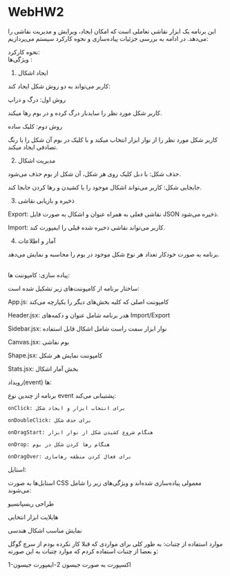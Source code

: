 # WebHW2
این برنامه یک ابزار نقاشی تعاملی است که امکان ایجاد، ویرایش و مدیریت نقاشی‌ را می‌دهد. در ادامه به بررسی جزئیات پیاده‌سازی و نحوه کارکرد سیستم می‌پردازیم:


نحوه کارکرد:
<br>
ویژگی‌ها :

1. ایجاد اشکال

کاربر می‌تواند به دو روش شکل ایجاد کند:

روش اول: درگ و دراپ

کاربر شکل مورد نظر را سایدبار درگ کرده و در بوم رها میکند.

روش دوم: کلیک ساده

کاربر شکل مورد نظر را از نوار ابزار انتخاب میکند و با کلیک در بوم آن شکل را با رنگ تصادفی ایجاد میکند.

2. مدیریت اشکال

حذف شکل: با دبل کلیک روی هر شکل، آن شکل از بوم حذف می‌شود.

جابجایی شکل: کاربر می‌تواند اشکال موجود را با کشیدن و رها کردن جابجا کند.

3. ذخیره و بازیابی نقاشی

 Export: نقاشی فعلی به همراه عنوان و اشکال به صورت فایل JSON ذخیره می‌شود.

 Import: کاربر می‌تواند نقاشی ذخیره شده قبلی را ایمپورت کند.

4. آمار و اطلاعات

برنامه به صورت خودکار تعداد هر نوع شکل موجود در بوم را محاسبه و نمایش می‌دهد.


<br>
پیاده سازی:
کامپوننت ها:

ساختار برنامه از کامپوننت‌های زیر تشکیل شده است:

 App.js: کامپوننت اصلی که کلیه بخش‌های دیگر را یکپارچه می‌کند

 Header.jsx: هدر برنامه شامل عنوان و دکمه‌های Import/Export

 Sidebar.jsx: نوار ابزار سمت راست شامل اشکال قابل استفاده

 Canvas.jsx: بوم نقاشی

 Shape.jsx: کامپوننت نمایش هر شکل

 Stats.jsx: بخش آمار  اشکال

رویداد(event) ها:

برنامه از چندین نوع event پشتیبانی می‌کند:

    onClick: برای انتخاب ابزار و ایجاد شکل

    onDoubleClick: برای حذف شکل

    onDragStart: هنگام شروع کشیدن شکل از نوار ابزار

    onDrop: هنگام رها کردن شکل در بوم

    onDragOver: برای فعال کردن منطقه رهاسازی

استایل:

استایل‌ها به صورت CSS معمولی پیاده‌سازی شده‌اند و ویژگی‌های زیر را شامل می‌شوند:

طراحی ریسپانسیو

هایلایت ابزار انتخابی

نمایش مناسب اشکال هندسی



موارد استفاده از چتبات:
به طور کلی برای مواردی که قبلا کار نکرده بودم از سرچ گوگل و بعضا از چتبات استفاده کردم که موارد چتبات به این صورته:

1-اکسپورت به صورت جیسون
2-ایمپورت جیسون
